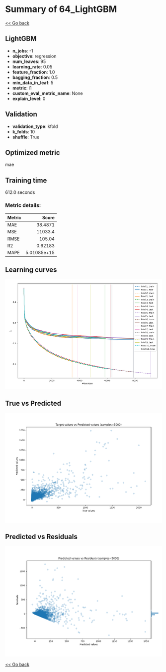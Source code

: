 # Summary of 64_LightGBM

[<< Go back](../README.md)


## LightGBM
- **n_jobs**: -1
- **objective**: regression
- **num_leaves**: 95
- **learning_rate**: 0.05
- **feature_fraction**: 1.0
- **bagging_fraction**: 0.5
- **min_data_in_leaf**: 5
- **metric**: l1
- **custom_eval_metric_name**: None
- **explain_level**: 0

## Validation
 - **validation_type**: kfold
 - **k_folds**: 10
 - **shuffle**: True

## Optimized metric
mae

## Training time

612.0 seconds

### Metric details:
| Metric   |           Score |
|:---------|----------------:|
| MAE      |    38.4871      |
| MSE      | 11033.4         |
| RMSE     |   105.04        |
| R2       |     0.62183     |
| MAPE     |     5.01085e+15 |



## Learning curves
![Learning curves](learning_curves.png)
## True vs Predicted

![True vs Predicted](true_vs_predicted.png)


## Predicted vs Residuals

![Predicted vs Residuals](predicted_vs_residuals.png)



[<< Go back](../README.md)
